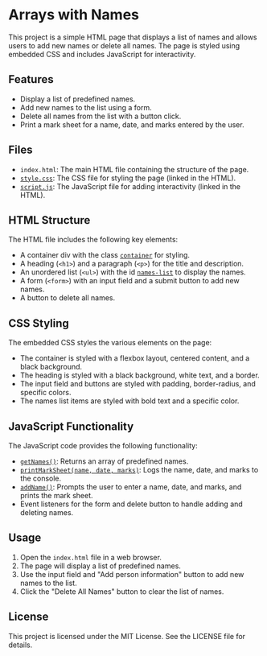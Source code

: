 # Arrays with Names

This project is a simple HTML page that displays a list of names and allows users to add new names or delete all names. The page is styled using embedded CSS and includes JavaScript for interactivity.

## Features

- Display a list of predefined names.
- Add new names to the list using a form.
- Delete all names from the list with a button click.
- Print a mark sheet for a name, date, and marks entered by the user.

## Files

- `index.html`: The main HTML file containing the structure of the page.
- [`style.css`](command:_github.copilot.openRelativePath?%5B%7B%22scheme%22%3A%22file%22%2C%22authority%22%3A%22%22%2C%22path%22%3A%22%2Fc%3A%2FUsers%2Ftumba%2FOneDrive%2FDesktop%2FMIT%20HW%2FADD%20TO%20MY%20PORTFOLIO%2FArrays%202%2Fstyle.css%22%2C%22query%22%3A%22%22%2C%22fragment%22%3A%22%22%7D%5D "c:\Users\tumba\OneDrive\Desktop\MIT HW\ADD TO MY PORTFOLIO\Arrays 2\style.css"): The CSS file for styling the page (linked in the HTML).
- [`script.js`](command:_github.copilot.openRelativePath?%5B%7B%22scheme%22%3A%22file%22%2C%22authority%22%3A%22%22%2C%22path%22%3A%22%2Fc%3A%2FUsers%2Ftumba%2FOneDrive%2FDesktop%2FMIT%20HW%2FADD%20TO%20MY%20PORTFOLIO%2FArrays%202%2Fscript.js%22%2C%22query%22%3A%22%22%2C%22fragment%22%3A%22%22%7D%5D "c:\Users\tumba\OneDrive\Desktop\MIT HW\ADD TO MY PORTFOLIO\Arrays 2\script.js"): The JavaScript file for adding interactivity (linked in the HTML).

## HTML Structure

The HTML file includes the following key elements:

- A container div with the class [`container`](command:_github.copilot.openSymbolFromReferences?%5B%22container%22%2C%5B%7B%22uri%22%3A%7B%22%24mid%22%3A1%2C%22fsPath%22%3A%22c%3A%5C%5CUsers%5C%5Ctumba%5C%5COneDrive%5C%5CDesktop%5C%5CMIT%20HW%5C%5CADD%20TO%20MY%20PORTFOLIO%5C%5CArrays%202%5C%5CArrays2.html%22%2C%22_sep%22%3A1%2C%22external%22%3A%22file%3A%2F%2F%2Fc%253A%2FUsers%2Ftumba%2FOneDrive%2FDesktop%2FMIT%2520HW%2FADD%2520TO%2520MY%2520PORTFOLIO%2FArrays%25202%2FArrays2.html%22%2C%22path%22%3A%22%2Fc%3A%2FUsers%2Ftumba%2FOneDrive%2FDesktop%2FMIT%20HW%2FADD%20TO%20MY%20PORTFOLIO%2FArrays%202%2FArrays2.html%22%2C%22scheme%22%3A%22file%22%7D%2C%22pos%22%3A%7B%22line%22%3A6%2C%22character%22%3A16%7D%7D%5D%5D "Go to definition") for styling.
- A heading (`<h1>`) and a paragraph (`<p>`) for the title and description.
- An unordered list (`<ul>`) with the id [`names-list`](command:_github.copilot.openSymbolFromReferences?%5B%22names-list%22%2C%5B%7B%22uri%22%3A%7B%22%24mid%22%3A1%2C%22fsPath%22%3A%22c%3A%5C%5CUsers%5C%5Ctumba%5C%5COneDrive%5C%5CDesktop%5C%5CMIT%20HW%5C%5CADD%20TO%20MY%20PORTFOLIO%5C%5CArrays%202%5C%5CArrays2.html%22%2C%22_sep%22%3A1%2C%22external%22%3A%22file%3A%2F%2F%2Fc%253A%2FUsers%2Ftumba%2FOneDrive%2FDesktop%2FMIT%2520HW%2FADD%2520TO%2520MY%2520PORTFOLIO%2FArrays%25202%2FArrays2.html%22%2C%22path%22%3A%22%2Fc%3A%2FUsers%2Ftumba%2FOneDrive%2FDesktop%2FMIT%20HW%2FADD%20TO%20MY%20PORTFOLIO%2FArrays%202%2FArrays2.html%22%2C%22scheme%22%3A%22file%22%7D%2C%22pos%22%3A%7B%22line%22%3A62%2C%22character%22%3A1%7D%7D%5D%5D "Go to definition") to display the names.
- A form (`<form>`) with an input field and a submit button to add new names.
- A button to delete all names.

## CSS Styling

The embedded CSS styles the various elements on the page:

- The container is styled with a flexbox layout, centered content, and a black background.
- The heading is styled with a black background, white text, and a border.
- The input field and buttons are styled with padding, border-radius, and specific colors.
- The names list items are styled with bold text and a specific color.

## JavaScript Functionality

The JavaScript code provides the following functionality:

- [`getNames()`](command:_github.copilot.openSymbolFromReferences?%5B%22getNames()%22%2C%5B%7B%22uri%22%3A%7B%22%24mid%22%3A1%2C%22fsPath%22%3A%22c%3A%5C%5CUsers%5C%5Ctumba%5C%5COneDrive%5C%5CDesktop%5C%5CMIT%20HW%5C%5CADD%20TO%20MY%20PORTFOLIO%5C%5CArrays%202%5C%5CArrays2.html%22%2C%22_sep%22%3A1%2C%22external%22%3A%22file%3A%2F%2F%2Fc%253A%2FUsers%2Ftumba%2FOneDrive%2FDesktop%2FMIT%2520HW%2FADD%2520TO%2520MY%2520PORTFOLIO%2FArrays%25202%2FArrays2.html%22%2C%22path%22%3A%22%2Fc%3A%2FUsers%2Ftumba%2FOneDrive%2FDesktop%2FMIT%20HW%2FADD%20TO%20MY%20PORTFOLIO%2FArrays%202%2FArrays2.html%22%2C%22scheme%22%3A%22file%22%7D%2C%22pos%22%3A%7B%22line%22%3A86%2C%22character%22%3A17%7D%7D%5D%5D "Go to definition"): Returns an array of predefined names.
- [`printMarkSheet(name, date, marks)`](command:_github.copilot.openSymbolFromReferences?%5B%22printMarkSheet(name%2C%20date%2C%20marks)%22%2C%5B%7B%22uri%22%3A%7B%22%24mid%22%3A1%2C%22fsPath%22%3A%22c%3A%5C%5CUsers%5C%5Ctumba%5C%5COneDrive%5C%5CDesktop%5C%5CMIT%20HW%5C%5CADD%20TO%20MY%20PORTFOLIO%5C%5CArrays%202%5C%5CArrays2.html%22%2C%22_sep%22%3A1%2C%22external%22%3A%22file%3A%2F%2F%2Fc%253A%2FUsers%2Ftumba%2FOneDrive%2FDesktop%2FMIT%2520HW%2FADD%2520TO%2520MY%2520PORTFOLIO%2FArrays%25202%2FArrays2.html%22%2C%22path%22%3A%22%2Fc%3A%2FUsers%2Ftumba%2FOneDrive%2FDesktop%2FMIT%20HW%2FADD%20TO%20MY%20PORTFOLIO%2FArrays%202%2FArrays2.html%22%2C%22scheme%22%3A%22file%22%7D%2C%22pos%22%3A%7B%22line%22%3A90%2C%22character%22%3A17%7D%7D%5D%5D "Go to definition"): Logs the name, date, and marks to the console.
- [`addName()`](command:_github.copilot.openSymbolFromReferences?%5B%22addName()%22%2C%5B%7B%22uri%22%3A%7B%22%24mid%22%3A1%2C%22fsPath%22%3A%22c%3A%5C%5CUsers%5C%5Ctumba%5C%5COneDrive%5C%5CDesktop%5C%5CMIT%20HW%5C%5CADD%20TO%20MY%20PORTFOLIO%5C%5CArrays%202%5C%5CArrays2.html%22%2C%22_sep%22%3A1%2C%22external%22%3A%22file%3A%2F%2F%2Fc%253A%2FUsers%2Ftumba%2FOneDrive%2FDesktop%2FMIT%2520HW%2FADD%2520TO%2520MY%2520PORTFOLIO%2FArrays%25202%2FArrays2.html%22%2C%22path%22%3A%22%2Fc%3A%2FUsers%2Ftumba%2FOneDrive%2FDesktop%2FMIT%20HW%2FADD%20TO%20MY%20PORTFOLIO%2FArrays%202%2FArrays2.html%22%2C%22scheme%22%3A%22file%22%7D%2C%22pos%22%3A%7B%22line%22%3A96%2C%22character%22%3A17%7D%7D%5D%5D "Go to definition"): Prompts the user to enter a name, date, and marks, and prints the mark sheet.
- Event listeners for the form and delete button to handle adding and deleting names.

## Usage

1. Open the `index.html` file in a web browser.
2. The page will display a list of predefined names.
3. Use the input field and "Add person information" button to add new names to the list.
4. Click the "Delete All Names" button to clear the list of names.

## License

This project is licensed under the MIT License. See the LICENSE file for details.
